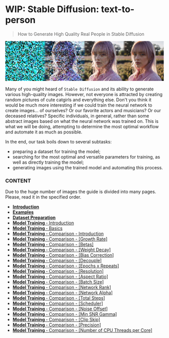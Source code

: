 # WIP: Stable Diffusion: text-to-person

> How to Generate High Quality Real People in Stable Diffusion

![Introduction.jpg](https://github.com/InfluxOW/Stable-Diffusion-Text-To-Person/blob/master/Images/Introduction.jpg)

Many of you might heard of `Stable Diffusion` and its ability to generate various high-quality images. However, not everyone is attracted by creating random pictures of cute catgirls and everything else. Don't you think it would be much more interesting if we could train the neural network to create images... of ourselves? Or our favorite actors and musicians? Or our deceased relatives? Specific individuals, in general, rather than some abstract images based on what the neural network was trained on. This is what we will be doing, attempting to determine the most optimal workflow and automate it as much as possible.

In the end, our task boils down to several subtasks:

- preparing a dataset for training the model;
- searching for the most optimal and versatile parameters for training, as well as directly training the model;
- generating images using the trained model and automating this process.

### CONTENT

Due to the huge number of images the guide is divided into many pages. Please, read it in the specified order.

* [**Introduction**](./Home)
* [**Examples**](./Examples)
* [**Dataset Preparation**](./Dataset-Preparation)
* [**Model Training** ‐ Introduction](./Model-Training--‐--Introduction)
* [**Model Training** ‐ Basics](./Model-Training--‐--Basics)
* [**Model Training** ‐ Comparison - Introduction](./Model-Training--‐--Comparison---‐--Introduction)
* [**Model Training** ‐ Comparison - [Growth Rate]](https://github.com/InfluxOW/Stable-Diffusion-Text-To-Person/wiki/Model-Training--%E2%80%90--Comparison---%E2%80%90--%5BGrowth-Rate%5D)
* [**Model Training** ‐ Comparison - [Betas]](https://github.com/InfluxOW/Stable-Diffusion-Text-To-Person/wiki/Model-Training--%E2%80%90--Comparison---%E2%80%90--%5BBetas%5D)
* [**Model Training** ‐ Comparison - [Weight Decay]](https://github.com/InfluxOW/Stable-Diffusion-Text-To-Person/wiki/Model-Training--%E2%80%90--Comparison---%E2%80%90--%5BWeight-Decay%5D)
* [**Model Training** ‐ Comparison - [Bias Correction]](https://github.com/InfluxOW/Stable-Diffusion-Text-To-Person/wiki/Model-Training--%E2%80%90--Comparison---%E2%80%90--%5BBias-Correction%5D)
* [**Model Training** ‐ Comparison - [Decouple]](https://github.com/InfluxOW/Stable-Diffusion-Text-To-Person/wiki/Model-Training--%E2%80%90--Comparison---%E2%80%90--%5BDecouple%5D)
* [**Model Training** ‐ Comparison - [Epochs x Repeats]](https://github.com/InfluxOW/Stable-Diffusion-Text-To-Person/wiki/Model-Training--%E2%80%90--Comparison---%E2%80%90--%5BEpochs-x-Repeats%5D)
* [**Model Training** ‐ Comparison - [Resolution]](https://github.com/InfluxOW/Stable-Diffusion-Text-To-Person/wiki/Model-Training--%E2%80%90--Comparison---%E2%80%90--%5BResolution%5D)
* [**Model Training** ‐ Comparison - [Aspect Ratio]](https://github.com/InfluxOW/Stable-Diffusion-Text-To-Person/wiki/Model-Training--%E2%80%90--Comparison---%E2%80%90--%5BAspect-Ratio%5D)
* [**Model Training** ‐ Comparison - [Batch Size]](https://github.com/InfluxOW/Stable-Diffusion-Text-To-Person/wiki/Model-Training--%E2%80%90--Comparison---%E2%80%90--%5BBatch-Size%5D)
* [**Model Training** ‐ Comparison - [Network Rank]](https://github.com/InfluxOW/Stable-Diffusion-Text-To-Person/wiki/Model-Training--%E2%80%90--Comparison---%E2%80%90--%5BNetwork-Rank%5D)
* [**Model Training** ‐ Comparison - [Network Alpha]](https://github.com/InfluxOW/Stable-Diffusion-Text-To-Person/wiki/Model-Training--%E2%80%90--Comparison---%E2%80%90--%5BNetwork-Alpha%5D)
* [**Model Training** ‐ Comparison - [Total Steps]](https://github.com/InfluxOW/Stable-Diffusion-Text-To-Person/wiki/Model-Training--%E2%80%90--Comparison---%E2%80%90--%5BAspect-Ratio%5D)
* [**Model Training** ‐ Comparison - [Scheduler]](https://github.com/InfluxOW/Stable-Diffusion-Text-To-Person/wiki/Model-Training--%E2%80%90--Comparison---%E2%80%90--%5BScheduler%5D)
* [**Model Training** ‐ Comparison - [Noise Offset]](https://github.com/InfluxOW/Stable-Diffusion-Text-To-Person/wiki/Model-Training--%E2%80%90--Comparison---%E2%80%90--%5BNoise-Offset%5D)
* [**Model Training** ‐ Comparison - [Min SNR Gamma]](https://github.com/InfluxOW/Stable-Diffusion-Text-To-Person/wiki/Model-Training--%E2%80%90--Comparison---%E2%80%90--%5BMin-SNR-Gamma%5D)
* [**Model Training** ‐ Comparison - [Clip Skip]](https://github.com/InfluxOW/Stable-Diffusion-Text-To-Person/wiki/Model-Training--%E2%80%90--Comparison---%E2%80%90--%5BClip-Skip%5D)
* [**Model Training** ‐ Comparison - [Precision]](https://github.com/InfluxOW/Stable-Diffusion-Text-To-Person/wiki/Model-Training--%E2%80%90--Comparison---%E2%80%90--%5BPrecision%5D)
* [**Model Training** ‐ Comparison - [Number of CPU Threads per Core]](https://github.com/InfluxOW/Stable-Diffusion-Text-To-Person/wiki/Model-Training--%E2%80%90--Comparison---%E2%80%90--%5BNumber-of-CPU-Threads-per-Core%5D)
